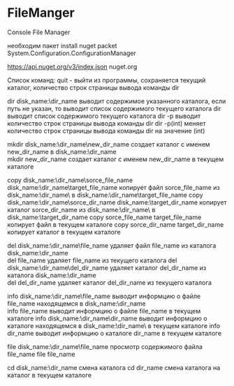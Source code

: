 # FileManger
Console File Manager

необходим пакет
install nuget packet
System.Configuration.ConfigurationManager

https://api.nuget.org/v3/index.json
nuget.org


Список команд:
quit - выйти из программы,  сохраняется текущий каталог, количество строк страницы вывода команды dir

dir disk_name:\dir_name   выводит содержимое указанного каталога, если путь не указан, то выводит список содержимого текущего каталога
dir                       выводит список содержимого текущего каталога
dir -p                    выводит количество строк страницы вывода команды dir
dir -p(int)               меняет	количество строк страницы вывода команды dir на значение (int)

mkdir disk_name:\dir_name\new_dir_name 	создает каталог с именем new_dir_name в disk_name:\dir_name\
mkdir new_dir_name 			создает каталог с именем new_dir_name в текущем каталоге

copy disk_name:\dir_name\sorce_file_name disk_name:\dir_name\target_file_name 	копирует файл sorce_file_name из disk_name:\dir_name\ в disk_name:\dir_name\target_file_name
copy disk_name:\dir_name\sorce_dir_name disk_name:\target_dir_name 		копирует каталог sorce_dir_name из disk_name:\dir_name\ в disk_name:\target_dir_name
copy sorce_file_name target_file_name						копирует файл в текущем каталоге
copy sorce_dir_name target_dir_name						копирует каталог в текущем каталоге

del disk_name:\dir_name\file_name 		удаляет файл file_name из каталога disk_name:\dir_name\
del file_name 					удаляет file_name из текущего каталога
del disk_name:\dir_name\del_dir_name 		удаляет каталог del_dir_name из каталога disk_name:\dir_name\
del del_dir_name				удаляет каталог del_dir_name из текущего каталога

info disk_name:\dir_name\file_name		выводит информцию о файле file_name находящемся в disk_name:\dir_name\
info file_name					выводит информцию о файле file_name в текущем каталоге
info disk_name:\dir_name\dir_name		выводит информцию о каталоге находящемся в disk_name:\dir_name\ в текущем каталоге
info dir_name					выводит информцию о каталоге dir_name в текущем каталоге

file disk_name:\dir_name\file_name 		просмотр содержимого файла file_name
file file_name

cd disk_name:\dir_name				смена каталога
cd dir_name					смена каталога на каталог в текущем каталоге




